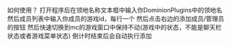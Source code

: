 如何使用？
打开程序后在领地名称文本框中输入你DominionPlugins中的领地名
然后成员列表中输入你成员的游戏id，每行一个
然后点击右边的添加成员/管理员的按钮
然后快速切换到mc的游戏窗口中保持不动(游戏中的状态，不能是聊天栏状态或者游戏菜单状态)
倒计时结束后会自动执行添加
